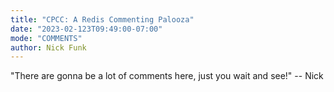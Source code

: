 ```yaml
---
title: "CPCC: A Redis Commenting Palooza"
date: "2023-02-123T09:49:00-07:00"
mode: "COMMENTS"
author: Nick Funk
---
```


"There are gonna be a lot of comments here, just you wait and see!" -- Nick